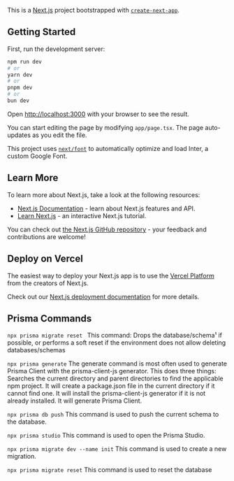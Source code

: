 This is a [Next.js](https://nextjs.org/) project bootstrapped with [`create-next-app`](https://github.com/vercel/next.js/tree/canary/packages/create-next-app).

## Getting Started

First, run the development server:

```bash
npm run dev
# or
yarn dev
# or
pnpm dev
# or
bun dev
```

Open [http://localhost:3000](http://localhost:3000) with your browser to see the result.

You can start editing the page by modifying `app/page.tsx`. The page auto-updates as you edit the file.

This project uses [`next/font`](https://nextjs.org/docs/basic-features/font-optimization) to automatically optimize and load Inter, a custom Google Font.

## Learn More

To learn more about Next.js, take a look at the following resources:

- [Next.js Documentation](https://nextjs.org/docs) - learn about Next.js features and API.
- [Learn Next.js](https://nextjs.org/learn) - an interactive Next.js tutorial.

You can check out [the Next.js GitHub repository](https://github.com/vercel/next.js/) - your feedback and contributions are welcome!

## Deploy on Vercel

The easiest way to deploy your Next.js app is to use the [Vercel Platform](https://vercel.com/new?utm_medium=default-template&filter=next.js&utm_source=create-next-app&utm_campaign=create-next-app-readme) from the creators of Next.js.

Check out our [Next.js deployment documentation](https://nextjs.org/docs/deployment) for more details.

## Prisma Commands

`npx prisma migrate reset ` This command: Drops the database/schema¹ if possible, or performs a soft reset if the environment does not allow deleting databases/schemas

`npx prisma generate` The generate command is most often used to generate Prisma Client with the prisma-client-js generator. This does three things: Searches the current directory and parent directories to find the applicable npm project. It will create a package.json file in the current directory if it cannot find one. It will install the prisma-client-js generator if it is not already installed. It will generate Prisma Client.

`npx prisma db push` This command is used to push the current schema to the database.

`npx prisma studio` This command is used to open the Prisma Studio.

`npx prisma migrate dev --name init` This command is used to create a new migration.

`npx prisma migrate reset` This command is used to reset the database

